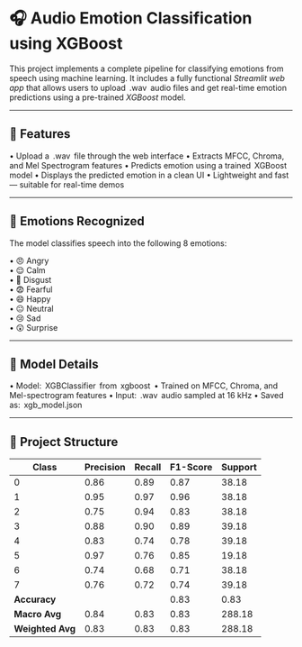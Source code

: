 # 🎧 Audio Emotion Classification using XGBoost

This project implements a complete pipeline for classifying emotions from speech using machine learning. It includes a fully functional *Streamlit web app* that allows users to upload ⁠ .wav ⁠ audio files and get real-time emotion predictions using a pre-trained *XGBoost* model.

---

## 🚀 Features

•⁠  ⁠Upload a ⁠ .wav ⁠ file through the web interface
•⁠  ⁠Extracts MFCC, Chroma, and Mel Spectrogram features
•⁠  ⁠Predicts emotion using a trained ⁠ XGBoost ⁠ model
•⁠  ⁠Displays the predicted emotion in a clean UI
•⁠  ⁠Lightweight and fast — suitable for real-time demos

---

## 🎯 Emotions Recognized

The model classifies speech into the following 8 emotions:

•⁠  ⁠😠 Angry  
•⁠  ⁠😌 Calm  
•⁠  ⁠🤢 Disgust  
•⁠  ⁠😨 Fearful  
•⁠  ⁠😄 Happy  
•⁠  ⁠😐 Neutral  
•⁠  ⁠😢 Sad  
•⁠  ⁠😲 Surprise  

---

## 🧠 Model Details

•⁠  ⁠Model: ⁠ XGBClassifier ⁠ from ⁠ xgboost ⁠
•⁠  ⁠Trained on MFCC, Chroma, and Mel-spectrogram features
•⁠  ⁠Input: ⁠ .wav ⁠ audio sampled at 16 kHz
•⁠  ⁠Saved as: ⁠ xgb_model.json ⁠

---

## 📁 Project Structure
| Class            | Precision | Recall | F1-Score | Support |
| ---------------- | --------- | ------ | -------- | ------- |
| 0                | 0.86      | 0.89   | 0.87     | 38.18   |
| 1                | 0.95      | 0.97   | 0.96     | 38.18   |
| 2                | 0.75      | 0.94   | 0.83     | 38.18   |
| 3                | 0.88      | 0.90   | 0.89     | 39.18   |
| 4                | 0.83      | 0.74   | 0.78     | 39.18   |
| 5                | 0.97      | 0.76   | 0.85     | 19.18   |
| 6                | 0.74      | 0.68   | 0.71     | 38.18   |
| 7                | 0.76      | 0.72   | 0.74     | 39.18   |
| **Accuracy**     |           |        | 0.83     | 0.83    |
| **Macro Avg**    | 0.84      | 0.83   | 0.83     | 288.18  |
| **Weighted Avg** | 0.83      | 0.83   | 0.83     | 288.18  |

